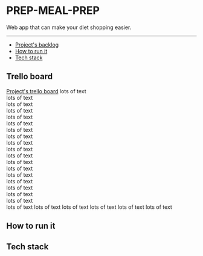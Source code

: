 # PREP-MEAL-PREP

Web app that can make your diet shopping easier. 

___

- [Project's backlog](#trello-board)
- [How to run it](#how-to-run-it)
- [Tech stack](##tech-stack) 


## Trello board 

[Project's trello board](https://trello.com/invite/b/P3OuhGs1/3797d71eec23181dd366590de0537dad/prep-meal-prep)
lots of text  
lots of text  
lots of text  
lots of text  
lots of text  
lots of text  
lots of text  
lots of text  
lots of text  
lots of text  
lots of text  
lots of text  
lots of text  
lots of text  
lots of text  
lots of text  
lots of text  
lots of text  
lots of text
lots of text
lots of text
lots of text
lots of text
lots of text

## How to run it


## Tech stack

